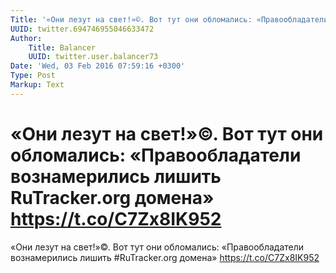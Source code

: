 ```yaml
---
Title: '«Они лезут на свет!»©. Вот тут они обломались: «Правообладатели вознамерились лишить RuTracker.org домена» https://t.co/C7Zx8IK952'
UUID: twitter.694746955046633472
Author:
    Title: Balancer
    UUID: twitter.user.balancer73
Date: 'Wed, 03 Feb 2016 07:59:16 +0300'
Type: Post
Markup: Text
---
```


# «Они лезут на свет!»©. Вот тут они обломались: «Правообладатели вознамерились лишить RuTracker.org домена» https://t.co/C7Zx8IK952

«Они лезут на свет!»©. Вот тут они обломались:
«Правообладатели вознамерились лишить #RuTracker.org домена»
https://t.co/C7Zx8IK952